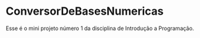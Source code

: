 # ConversorDeBasesNumericas
Esse é o mini projeto número 1 da disciplina de Introdução a Programação.